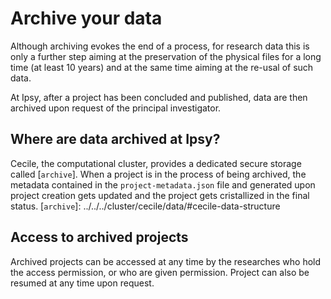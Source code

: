 # Archive your data

Although archiving evokes the end of a process, for research data this is only a further step aiming at the preservation of the physical files for a long time (at least 10 years) and at the same time aiming at the re-usal of such data.

At Ipsy, after a project has been concluded and published, data are then archived upon request of the principal investigator.

## Where are data archived at Ipsy?

Cecile, the computational cluster, provides a dedicated secure storage called [`archive`]. When a project is in the process of being archived, the metadata contained in the `project-metadata.json` file and generated upon project creation gets updated and the project gets cristallized in the final status. 
[`archive`]: ../../../cluster/cecile/data/#cecile-data-structure

## Access to archived projects

Archived projects can be accessed at any time by the researches who hold the access permission, or who are given permission. Project can also be resumed at any time upon request.


